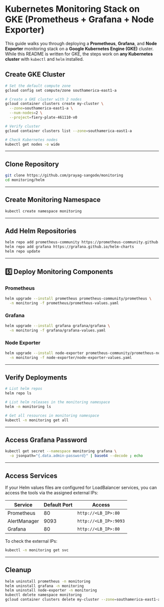 # Kubernetes Monitoring Stack on GKE (Prometheus + Grafana + Node Exporter)

This guide walks you through deploying a **Prometheus**, **Grafana**, and **Node Exporter** monitoring stack on a **Google Kubernetes Engine (GKE)** cluster.
While this README is written for GKE, the steps work on **any Kubernetes cluster** with `kubectl` and `helm` installed.


##  Create GKE Cluster

```bash
# Set the default compute zone
gcloud config set compute/zone southamerica-east1-a

# Create a GKE cluster with 2 nodes
gcloud container clusters create my-cluster \
  --zone=southamerica-east1-a \
  --num-nodes=2 \
  --project=fiery-plate-461110-v0

# Verify cluster
gcloud container clusters list --zone=southamerica-east1-a

# Check Kubernetes nodes
kubectl get nodes -o wide
```

---

##  Clone Repository

```bash
git clone https://github.com/prayag-sangode/monitoring
cd monitoring/helm
```

---

##  Create Monitoring Namespace

```bash
kubectl create namespace monitoring
```

---

##  Add Helm Repositories

```bash
helm repo add prometheus-community https://prometheus-community.github.io/helm-charts
helm repo add grafana https://grafana.github.io/helm-charts
helm repo update
```

---

## 5️⃣ Deploy Monitoring Components

### **Prometheus**

```bash
helm upgrade --install prometheus prometheus-community/prometheus \
  -n monitoring -f prometheus/prometheus-values.yaml
```

### **Grafana**

```bash
helm upgrade --install grafana grafana/grafana \
  -n monitoring -f grafana/grafana-values.yaml
```

### **Node Exporter**

```bash
helm upgrade --install node-exporter prometheus-community/prometheus-node-exporter \
  -n monitoring -f node-exporter/node-exporter-values.yaml
```

---

##  Verify Deployments

```bash
# List helm repos
helm repo ls

# List helm releases in the monitoring namespace
helm -n monitoring ls

# Get all resources in monitoring namespace
kubectl -n monitoring get all
```

---

##  Access Grafana Password

```bash
kubectl get secret --namespace monitoring grafana \
  -o jsonpath="{.data.admin-password}" | base64 --decode ; echo
```

---

##  Access Services

If your Helm values files are configured for LoadBalancer services, you can access the tools via the assigned external IPs:

| Service      | Default Port | Access                |
| ------------ | ------------ | --------------------- |
| Prometheus   | 80           | `http://<LB_IP>:80`   |
| AlertManager | 9093         | `http://<LB_IP>:9093` |
| Grafana      | 80           | `http://<LB_IP>:80`   |

To check the external IPs:

```bash
kubectl -n monitoring get svc
```

---

## Cleanup

```bash
helm uninstall prometheus -n monitoring
helm uninstall grafana -n monitoring
helm uninstall node-exporter -n monitoring
kubectl delete namespace monitoring
gcloud container clusters delete my-cluster --zone=southamerica-east1-a
```

